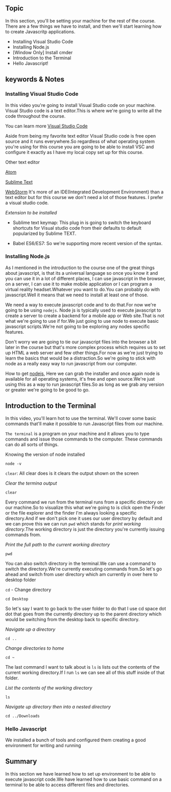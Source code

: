 ## Topic
In this section, you'll be setting your machine for the rest of the course. There are a few things we have to install, and then we'll start learning how to create Javascritp applications.

* Installing Visual Studio Code
* Installing Node.js
* [Window Only] Install cmder
* Introduction to the Terminal
* Hello Javascript!

## keywords & Notes
### Installing Visual Studio Code
In this video you're going to install Visual Studio code on your machine. Visual Studio code is a text editor.This is where we're going to write all the code throughout the course.

You can learn more [Visual Studio Code](https://code.visualstudio.com/)

Aside from being my favorite text editor Visual Studio code is free open source and it runs everywhere.So regardless of what operating system you're using for this course you are going to be able to install VSC and configure it exactly as I have my local copy set up for this course.

Other text editor 

[Atom](https://atom.io/)

[Sublime Text](https://www.sublimetext.com/)

[WebStorm](https://www.jetbrains.com/webstorm/) It's more of an IDE(Integrated Development Environment) than  a text editor but for this course we don't need a lot of those features. I prefer a visual studio code.

*Extension to be installed*
* Sublime text keymap: This plug in is going to switch the keyboard shortcuts for Visual studio code from their defaults to default popularized by Sublime TEXT.

* Babel ES6/ES7: So we're supporting more recent version of the syntax.

### Installing Node.js
As I mentioned in the introduction to the course one of the great things about javascript, is that its a universal language so once you know it and you can use it in a lot of different places, I can use javascript in the browser, on a server, I can use it to make mobile application or I can program a virtual reality headset.Whatever you want to do.You can probably do with javascript.Well it means that we need to install at least one of those.

We need a way to execute javascript code and to do that.For now we're going to be using `nodejs`. Node js is typically used to execute javascript to create a server to create a backend for a mobile app or Web site.That is not what we're going to use if for.We just going to use node to execute basic javascript scripts.We're not going to be exploring any nodes specific features.

Don't worry we are going to tie our javascript files into the browser a bit later in the course but that's more complex process which requires us to set up HTML a web server and few other things.For now as we're just trying to learn the basics that would be a distraction.So we're going to stick with node as a really easy way to run javascript from our computer.

How to get [nodejs](https://nodejs.org/en/), Here we can grab the installer and once again node is available for all operating systems, it's free and open source.We're just using this as a way to run javascript files.So as long as we grab any version or greater we're going to be good to go.

## Introduction to the Terminal
In this video, you'll learn hot to use the terminal. We'll cover some basic commands that'll make it possible to run Javascript files from our machine.

`The terminal` is a program on your machine and it allows you to type commands and issue those commands to the computer. These commands can do all sorts of things.

Knowing the version of node installed
```
node -v
```
`clear`: All clear does is it clears the output shown on the screen

_Clear the termina output_
```
clear
``` 
Every command we run from the terminal runs from a specific directory on our machine.So to visualize this what we're going to is click open the Finder or the file explorer and the finder I'm always looking a specific directory.And if we don't pick one it uses our user directory by default and we can prove this we can run `pwd` which stands for *print working directory*.The working directory is just the directory you're currently issuing commands from.

_Print the full path to the current working directory_
```
pwd
```
You can also switch directory in the terminal.We can use a command to switch the directory.We're currently executing commands from.So let's go ahead and switch from user directory which am currently in over here to desktop folder

`cd` - Change directory
```
cd Desktop
```
So let's say I want to go back to the user folder to do that I use cd space dot dot that goes from the currently directory up to the parent directory which would be switching from the desktop back to specific directory.

_Navigate up a directory_
```
cd ..
```
_Change directories to home_
```
cd ~
```
The last command I want to talk about is `ls` is lists out the contents of the current working directory.If I run `ls` we can see all of this stuff inside of that folder.

_List the contents of the working directory_
```
ls
```

_Navigate up directory then into a nested directory_
```
cd ../Downloads
```
### Hello Javascript
We installed a bunch of tools and configured them creating a good environment for writing and running


## Summary

In this section we have learned how to set up environment to be able to execute javascript code.We have learned how to use basic command on a terminal to be able to access different files and directories.
